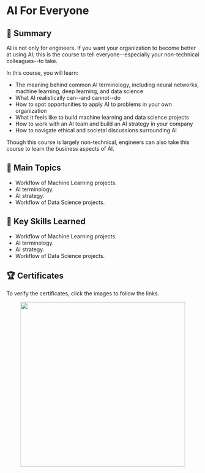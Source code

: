 # AI For Everyone

## 📄 Summary 
AI is not only for engineers. If you want your organization to become better at using AI, this is the course to tell everyone--especially your non-technical colleagues--to take. 

In this course, you will learn:

- The meaning behind common AI terminology, including neural networks, machine learning, deep learning, and data science
- What AI realistically can--and cannot--do
- How to spot opportunities to apply AI to problems in your own organization
- What it feels like to build machine learning and data science projects
- How to work with an AI team and build an AI strategy in your company
- How to navigate ethical and societal discussions surrounding AI

Though this course is largely non-technical, engineers can also take this course to learn the business aspects of AI.

## 📑 Main Topics 
- Workflow of Machine Learning projects.
- AI terminology.
- AI strategy. 
- Workflow of Data Science projects. 

## 🔑 Key Skills Learned 
- Workflow of Machine Learning projects.
- AI terminology.
- AI strategy. 
- Workflow of Data Science projects. 


## 🏆 Certificates 
To verify the certificates, click the images to follow the links.

<p align="middle">
 <a href="https://www.coursera.org/account/accomplishments/verify/33ZAFC3HCDRM"><img src="https://user-images.githubusercontent.com/96287101/219962769-6fd6f45b-112a-4713-bc24-5239b936e0a6.jpg" height="430"></a>
</p>

